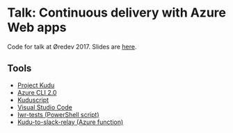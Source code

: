 # Talk: Continuous delivery with Azure Web apps
Code for talk at Øredev 2017.
Slides are [here](./presentation/presentation.pdf).

## Tools
* [Project Kudu](https://github.com/projectkudu/kudu)
* [Azure CLI 2.0](http://bit.ly/az-cli)
* [Kuduscript](https://github.com/projectkudu/KuduScript) 
* [Visual Studio Code](https://code.visualstudio.com/)
* [Iwr-tests (PowerShell script)](http://bit.ly/iwr-tests)
* [Kudu-to-slack-relay (Azure function)](http://bit.ly/kudu2slack)

